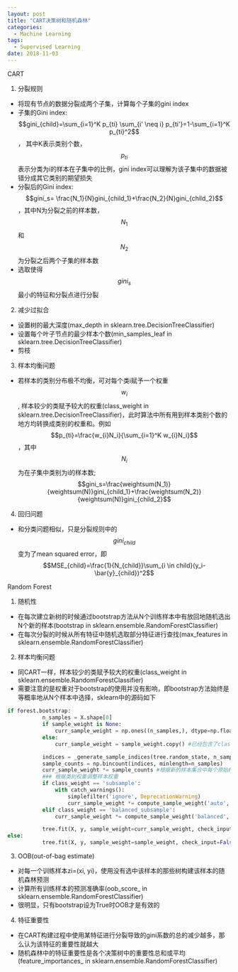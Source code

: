 ```yaml
---
layout: post
title: "CART决策树和随机森林"
categories:
  - Machine Learning
tags:
  - Supervised Learning
date: 2018-11-03
---
```


CART

1. 分裂规则
  + 将现有节点的数据分裂成两个子集，计算每个子集的gini index
  + 子集的Gini index: $$gini_{child}=\sum_{i=1}^K p_{ti} \sum_{i' \neq i} p_{ti'}=1-\sum_{i=1}^K p_{ti}^2$$ ， 其中K表示类别个数，$$p_{ti}$$表示分类为i的样本在子集中的比例，gini index可以理解为该子集中的数据被错分成其它类别的期望损失
  + 分裂后的Gini index: $$gini_s= \frac{N_1}{N}gini_{child_1}+\frac{N_2}{N}gini_{child_2}$$ ，其中N为分裂之前的样本数，$$N_1$$和$$N_2$$为分裂之后两个子集的样本数
  + 选取使得$$gini_s$$最小的特征和分裂点进行分裂


2. 减少过拟合
  + 设置树的最大深度(max_depth in sklearn.tree.DecisionTreeClassifier)
  + 设置每个叶子节点的最少样本个数(min_samples_leaf in sklearn.tree.DecisionTreeClassifier)
  + 剪枝


3. 样本均衡问题
  + 若样本的类别分布极不均衡，可对每个类i赋予一个权重$$w_i$$, 样本较少的类赋予较大的权重(class_weight in sklearn.tree.DecisionTreeClassifier)，此时算法中所有用到样本类别个数的地方均转换成类别的权重和。例如$$p_{ti}=\frac{w_{i}N_i}{\sum_{i=1}^K w_{i}N_i}$$ ，其中$$N_i$$为在子集中类别为i的样本数; $$gini_s=\frac{weightsum(N_1)}{weightsum(N)}gini_{child_1}+\frac{weightsum(N_2)}{weightsum(N)}gini_{child_2}$$


4. 回归问题
  + 和分类问题相似，只是分裂规则中的$$gini_{child}$$变为了mean squared error，即$$MSE_{child}=\frac{1}{N_{child}}\sum_{i \in child}(y_i-\bar{y}_{child})^2$$


Random Forest

1. 随机性
  + 在每次建立新树的时候通过bootstrap方法从N个训练样本中有放回地随机选出N个新的样本(bootstrap in sklearn.ensemble.RandomForestClassifier)
  + 在每次分裂的时候从所有特征中随机选取部分特征进行查找(max_features in sklearn.ensemble.RandomForestClassifier)


2. 样本均衡问题
  + 同CART一样，样本较少的类赋予较大的权重(class_weight in sklearn.ensemble.RandomForestClassifier)
  + 需要注意的是权重对于bootstrap的使用并没有影响，即bootstrap方法始终是等概率地从N个样本中选择，sklearn中的源码如下
  ```python
  if forest.bootstrap:
             n_samples = X.shape[0]
             if sample_weight is None:
                 curr_sample_weight = np.ones((n_samples,), dtype=np.float64)
             else:
                 curr_sample_weight = sample_weight.copy() #已经包含了class_weight设为'balanced'或dict类型时的类别权重

             indices = _generate_sample_indices(tree.random_state, n_samples) #bootstrap
             sample_counts = np.bincount(indices, minlength=n_samples)
             curr_sample_weight *= sample_counts #根据新的样本集合中每个原始样本的个数来调整样本权重
             ### 根据类别权重调整样本权重
             if class_weight == 'subsample':
                 with catch_warnings():
                     simplefilter('ignore', DeprecationWarning)
                     curr_sample_weight *= compute_sample_weight('auto', y, indices)
             elif class_weight == 'balanced_subsample':
                 curr_sample_weight *= compute_sample_weight('balanced', y, indices)

             tree.fit(X, y, sample_weight=curr_sample_weight, check_input=False)
  else:
             tree.fit(X, y, sample_weight=sample_weight, check_input=False)
  ```


3. OOB(out-of-bag estimate)
  + 对每一个训练样本zi=(xi, yi)，使用没有选中该样本的那些树构建该样本的随机森林预测
  + 计算所有训练样本的预测准确率(oob_score_ in sklearn.ensemble.RandomForestClassifier)
  + 很明显，只有bootstrap设为True时OOB才是有效的


4. 特征重要性
  + 在CART构建过程中使用某特征进行分裂导致的gini系数的总的减少越多，那么认为该特征的重要性就越大
  + 随机森林中的特征重要性是各个决策树中的重要性总和或平均(feature_importances_ in sklearn.ensemble.RandomForestClassifier)
